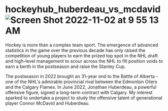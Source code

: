 # hockeyhub_huberdeau_vs_mcdavid![Screen Shot 2022-11-02 at 9 55 13 AM](https://user-images.githubusercontent.com/51329735/199510055-6229ca31-d59f-44a1-9116-f82692a646d5.png)
Hockey is more than a complex team sport. The emergence of advanced statistics in the game over the previous decade has only raised the competition of young players to earn the prized top spot in the NHL draft and high-level management to scour across the NHL to fill position voids to earn a berth in the postseason and raise the Stanley Cup.

The postseason in 2022 brought an 31-year end to the Battle of Alberta - one of the NHL's admirable provincial rival between the Edmonton Oilers and the Calgary Flames. In June 2022, Jonathan Huberdeau, a powerful offensive figure, signed a long-term contract with Calgary. My interest sparked to undertake a project to study the offensive talent of generational player Connor McDavid and Huberdeau.
